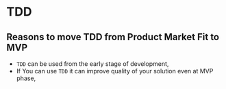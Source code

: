 # TDD

## Reasons to move TDD from Product Market Fit to MVP
- `TDD` can be used from the early stage of development, 
- If You can use `TDD` it can improve quality of your solution even at MVP phase,
